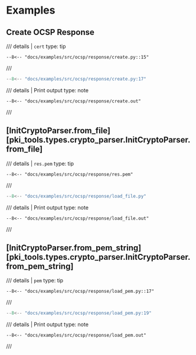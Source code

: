# Examples

## Create OCSP Response

/// details | `cert`
    type: tip
```
--8<-- "docs/examples/src/ocsp/response/create.py::15"
```
///

```python
--8<-- "docs/examples/src/ocsp/response/create.py:17"
```

/// details | Print output
    type: note
``` 
--8<-- "docs/examples/src/ocsp/response/create.out"
```
///

## [InitCryptoParser.from_file][pki_tools.types.crypto_parser.InitCryptoParser.from_file]

/// details | `res.pem`
    type: tip
```
--8<-- "docs/examples/src/ocsp/response/res.pem"
```
///

```python
--8<-- "docs/examples/src/ocsp/response/load_file.py"
```

/// details | Print output
    type: note
``` 
--8<-- "docs/examples/src/ocsp/response/load_file.out"
```
///

## [InitCryptoParser.from_pem_string][pki_tools.types.crypto_parser.InitCryptoParser.from_pem_string]

/// details | `pem`
    type: tip
```
--8<-- "docs/examples/src/ocsp/response/load_pem.py::17"
```
///

```python
--8<-- "docs/examples/src/ocsp/response/load_pem.py:19"
```

/// details | Print output
    type: note
``` 
--8<-- "docs/examples/src/ocsp/response/load_pem.out"
```
///